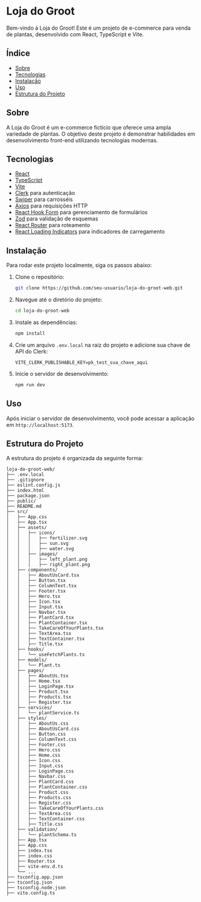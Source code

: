 # Loja do Groot

Bem-vindo à Loja do Groot! Este é um projeto de e-commerce para venda de plantas, desenvolvido com React, TypeScript e Vite.

## Índice

- [Sobre](#sobre)
- [Tecnologias](#tecnologias)
- [Instalação](#instalação)
- [Uso](#uso)
- [Estrutura do Projeto](#estrutura-do-projeto)

## Sobre

A Loja do Groot é um e-commerce fictício que oferece uma ampla variedade de plantas. O objetivo deste projeto é demonstrar habilidades em desenvolvimento front-end utilizando tecnologias modernas.

## Tecnologias

- [React](https://reactjs.org/)
- [TypeScript](https://www.typescriptlang.org/)
- [Vite](https://vitejs.dev/)
- [Clerk](https://clerk.dev/) para autenticação
- [Swiper](https://swiperjs.com/) para carrosséis
- [Axios](https://axios-http.com/) para requisições HTTP
- [React Hook Form](https://react-hook-form.com/) para gerenciamento de formulários
- [Zod](https://zod.dev/) para validação de esquemas
- [React Router](https://reactrouter.com/) para roteamento
- [React Loading Indicators](https://www.npmjs.com/package/react-loading-indicators) para indicadores de carregamento

## Instalação

Para rodar este projeto localmente, siga os passos abaixo:

1. Clone o repositório:

   ```sh
   git clone https://github.com/seu-usuario/loja-do-groot-web.git
   ```

2. Navegue até o diretório do projeto:

   ```sh
   cd loja-do-groot-web
   ```

3. Instale as dependências:

   ```sh
   npm install
   ```

4. Crie um arquivo `.env.local` na raiz do projeto e adicione sua chave de API do Clerk:

   ```env
   VITE_CLERK_PUBLISHABLE_KEY=pk_test_sua_chave_aqui
   ```

5. Inicie o servidor de desenvolvimento:

   ```sh
   npm run dev
   ```

## Uso

Após iniciar o servidor de desenvolvimento, você pode acessar a aplicação em `http://localhost:5173`.

## Estrutura do Projeto

A estrutura do projeto é organizada da seguinte forma:

```
loja-do-groot-web/
├── .env.local
├── .gitignore
├── eslint.config.js
├── index.html
├── package.json
├── public/
├── README.md
├── src/
│   ├── App.css
│   ├── App.tsx
│   ├── assets/
│   │   ├── icons/
│   │   │   ├── fertilizer.svg
│   │   │   ├── sun.svg
│   │   │   ├── water.svg
│   │   ├── images/
│   │   │   ├── left_plant.png
│   │   │   ├── right_plant.png
│   ├── components/
│   │   ├── AboutUsCard.tsx
│   │   ├── Button.tsx
│   │   ├── ColumnText.tsx
│   │   ├── Footer.tsx
│   │   ├── Hero.tsx
│   │   ├── Icon.tsx
│   │   ├── Input.tsx
│   │   ├── Navbar.tsx
│   │   ├── PlantCard.tsx
│   │   ├── PlantContainer.tsx
│   │   ├── TakeCareOfYourPlants.tsx
│   │   ├── TextArea.tsx
│   │   ├── TextContainer.tsx
│   │   ├── Title.tsx
│   ├── hooks/
│   │   └── useFetchPlants.ts
│   ├── models/
│   │   └── Plant.ts
│   ├── pages/
│   │   ├── AboutUs.tsx
│   │   ├── Home.tsx
│   │   ├── LoginPage.tsx
│   │   ├── Product.tsx
│   │   ├── Products.tsx
│   │   ├── Register.tsx
│   ├── services/
│   │   └── plantService.ts
│   ├── styles/
│   │   ├── AboutUs.css
│   │   ├── AboutUsCard.css
│   │   ├── Button.css
│   │   ├── ColumnText.css
│   │   ├── Footer.css
│   │   ├── Hero.css
│   │   ├── Home.css
│   │   ├── Icon.css
│   │   ├── Input.css
│   │   ├── LoginPage.css
│   │   ├── Navbar.css
│   │   ├── PlantCard.css
│   │   ├── PlantContainer.css
│   │   ├── Product.css
│   │   ├── Products.css
│   │   ├── Register.css
│   │   ├── TakeCareOfYourPlants.css
│   │   ├── TextArea.css
│   │   ├── TextContainer.css
│   │   ├── Title.css
│   ├── validation/
│   │   └── plantSchema.ts
│   ├── App.tsx
│   ├── App.css
│   ├── index.tsx
│   ├── index.css
│   ├── Router.tsx
│   ├── vite-env.d.ts
│   └── ...
├── tsconfig.app.json
├── tsconfig.json
├── tsconfig.node.json
├── vite.config.ts
```
